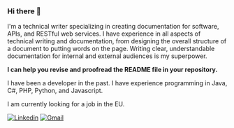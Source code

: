 ### Hi there 👋

I'm a technical writer specializing in creating documentation for software, APIs, and RESTful web services. I have experience in all aspects of technical writing and documentation, from designing the overall structure of a document to putting words on the page. Writing clear, understandable documentation for internal and external audiences is my superpower.

**I can help you revise and proofread the README file in your repository.**

I have been a developer in the past. I have experience programming in Java, C#, PHP, Python, and Javascript. 

I am currently looking for a job in the EU.

[![Linkedin](https://img.shields.io/badge/LinkedIn-0077B5?style=for-the-badge&logo=linkedin&logoColor=white)](https://www.linkedin.com/in/issavejdani/)
[![Gmail](https://img.shields.io/badge/Gmail-D14836?style=for-the-badge&logo=gmail&logoColor=white)](mailto:issavejdani@gmail.com)

<!--
**issavejdani/issavejdani** is a ✨ _special_ ✨ repository because its `README.md` (this file) appears on your GitHub profile.

Here are some ideas to get you started:

- 🔭 I’m currently working on ...
- 🌱 I’m currently learning ...
- 👯 I’m looking to collaborate on ...
- 🤔 I’m looking for help with ...
- 💬 Ask me about ...
- 📫 How to reach me: ...
- 😄 Pronouns: ...
- ⚡ Fun fact: ...
-->
